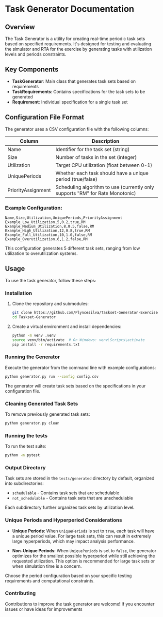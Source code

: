 # Task Generator Documentation

## Overview

The Task Generator is a utility for creating real-time periodic task sets based on specified requirements. It's designed for testing and evaluating the simulator and RTA for the exercise by generating tasks with utilization levels and periods constraints.

## Key Components

- **TaskGenerator**: Main class that generates task sets based on requirements
- **TaskRequirements**: Contains specifications for the task sets to be generated
- **Requirement**: Individual specification for a single task set

## Configuration File Format

The generator uses a CSV configuration file with the following columns:

| Column | Description |
|--------|-------------|
| Name | Identifier for the task set (string) |
| Size | Number of tasks in the set (integer) |
| Utilization | Target CPU utilization (float between 0-1) |
| UniquePeriods | Whether each task should have a unique period (true/false) |
| PriorityAssignment | Scheduling algorithm to use (currently only supports "RM" for Rate Monotonic) |

### Example Configuration:
```csv
Name,Size,Utilization,UniquePeriods,PriorityAssignment
Example_Low_Utilization,5,0.2,true,RM
Example_Medium_Utilization,8,0.5,false,RM
Example_High_Utilization,12,0.8,true,RM
Example_Full_Utilization,10,1.0,false,RM
Example_Overutilization,6,1.2,false,RM
```

This configuration generates 5 different task sets, ranging from low utilization to overutilization systems.

## Usage

To use the task generator, follow these steps:

### Installation

1. Clone the repository and submodules:
    ```bash
    git clone https://github.com/Plyncesilva/Taskset-Generator-Exercise.git
    cd Taskset-Generator
    ```

2. Create a virtual environment and install dependencies:
    ```bash
    python -m venv .venv
    source venv/bin/activate  # On Windows: venv\Scripts\activate
    pip install -r requirements.txt
    ```

### Running the Generator

Execute the generator from the command line with example configurations:

```bash
python generator.py run --config config.csv
```

The generator will create task sets based on the specifications in your configuration file.

### Cleaning Generated Task Sets

To remove previously generated task sets:

```bash
python generator.py clean
```

### Running the tests

To run the test suite:

```bash
python -m pytest
```

### Output Directory

Task sets are stored in the `tests/generated` directory by default, organized into subdirectories:
- `schedulable` - Contains task sets that are schedulable
- `not_schedulable` - Contains task sets that are unschedulable

Each subdirectory further organizes task sets by utilization level.

### Unique Periods and Hyperperiod Considerations

- **Unique Periods**: When `UniquePeriods` is set to `true`, each task will have a unique period value. For large task sets, this can result in extremely large hyperperiods, which may impact analysis performance.

- **Non-Unique Periods**: When `UniquePeriods` is set to `false`, the generator optimizes for the smallest possible hyperperiod while still achieving the requested utilization. This option is recommended for large task sets or when simulation time is a concern.

Choose the period configuration based on your specific testing requirements and computational constraints.

### Contributing

Contributions to improve the task generator are welcome! If you encounter issues or have ideas for improvements